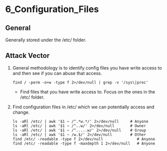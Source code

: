 # 6\_Configuration\_Files

## General

Generally stored under the /etc/ folder.

## Attack Vector

1. General methodology is to identify config files you have write access to and then see if you can abuse that access.  

   ```text
   find / -perm -o+w -type f 2>/dev/null | grep -v '/sys\|proc'
   ```

   * Find files that you have write access to. Focus on the ones in the /etc/ folder. 

2. Find configuration files in /etc/ which we can potentially access and change. 

   ```text
   ls -aRl /etc/ | awk '$1 ~ /^.*w.*/' 2>/dev/null     # Anyone 
   ls -aRl /etc/ | awk '$1 ~ /^..w/' 2>/dev/null       # Owner 
   ls -aRl /etc/ | awk '$1 ~ /^.....w/' 2>/dev/null    # Group 
   ls -aRl /etc/ | awk '$1 ~ /w.$/' 2>/dev/null        # Other 
   find /etc/ -readable -type f 2>/dev/null               # Anyone 
   find /etc/ -readable -type f -maxdepth 1 2>/dev/null   # Anyone
   ```

